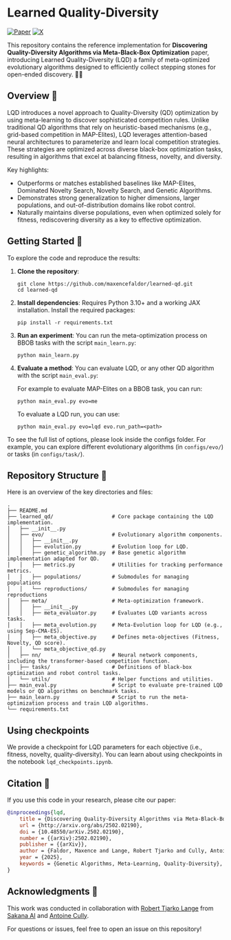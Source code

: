 # Learned Quality-Diversity

[![Paper](http://img.shields.io/badge/paper-arxiv.2502.02190-B31B1B.svg)](https://arxiv.org/abs/2502.02190)
[![X](https://img.shields.io/badge/X-%23000000.svg?style=for-the-badge&logo=X&logoColor=white&style=flat)](https://x.com/maxencefaldor/status/1907390364249649172)

This repository contains the reference implementation for **Discovering Quality-Diversity Algorithms via Meta-Black-Box Optimization** paper, introducing Learned Quality-Diversity (LQD) a family of meta-optimized evolutionary algorithms designed to efficiently collect stepping stones for open-ended discovery. 🧑‍🔬

## Overview 🔎

LQD introduces a novel approach to Quality-Diversity (QD) optimization by using meta-learning to discover sophisticated competition rules. Unlike traditional QD algorithms that rely on heuristic-based mechanisms (e.g., grid-based competition in MAP-Elites), LQD leverages attention-based neural architectures to parameterize and learn local competition strategies. These strategies are optimized across diverse black-box optimization tasks, resulting in algorithms that excel at balancing fitness, novelty, and diversity.

Key highlights:
- Outperforms or matches established baselines like MAP-Elites, Dominated Novelty Search, Novelty Search, and Genetic Algorithms.
- Demonstrates strong generalization to higher dimensions, larger populations, and out-of-distribution domains like robot control.
- Naturally maintains diverse populations, even when optimized solely for fitness, rediscovering diversity as a key to effective optimization.

## Getting Started 🚦

To explore the code and reproduce the results:

1. **Clone the repository**:
	```
	git clone https://github.com/maxencefaldor/learned-qd.git
	cd learned-qd
	```

2. **Install dependencies**:
	Requires Python 3.10+ and a working JAX installation. Install the required packages:
	```
	pip install -r requirements.txt
	```

3. **Run an experiment**:
	You can run the meta-optimization process on BBOB tasks with the script `main_learn.py`:
	```
	python main_learn.py
	```

4. **Evaluate a method**:
	You can evaluate LQD, or any other QD algorithm with the script `main_eval.py`:

	For example to evaluate MAP-Elites on a BBOB task, you can run:
	```
	python main_eval.py evo=me
	```

	To evaluate a LQD run, you can use:
	```
	python main_eval.py evo=lqd evo.run_path=<path>
	```

To see the full list of options, please look inside the configs folder. For example, you can explore different evolutionary algorithms (in `configs/evo/`) or tasks (in `configs/task/`).

## Repository Structure 📂

Here is an overview of the key directories and files:

```
.
├── README.md
├── learned_qd/                   # Core package containing the LQD implementation.
│   ├── __init__.py
│   ├── evo/                      # Evolutionary algorithm components.
│   │   ├── __init__.py
│   │   ├── evolution.py          # Evolution loop for LQD.
│   │   ├── genetic_algorithm.py  # Base genetic algorithm implementation adapted for QD.
│   │   ├── metrics.py            # Utilities for tracking performance metrics.
│   │   ├── populations/          # Submodules for managing populations
│   │   └── reproductions/        # Submodules for managing reproductions
│   ├── meta/                     # Meta-optimization framework.
│   │   ├── __init__.py
│   │   ├── meta_evaluator.py     # Evaluates LQD variants across tasks.
│   │   ├── meta_evolution.py     # Meta-Evolution loop for LQD (e.g., using Sep-CMA-ES).
│   │   ├── meta_objective.py     # Defines meta-objectives (Fitness, Novelty, QD score).
│   │   └── meta_objective_qd.py
│   ├── nn/                       # Neural network components, including the transformer-based competition function.
│   ├── tasks/                    # Definitions of black-box optimization and robot control tasks.
│   └── utils/                    # Helper functions and utilities.
├── main_eval.py                  # Script to evaluate pre-trained LQD models or QD algorithms on benchmark tasks.
├── main_learn.py                 # Script to run the meta-optimization process and train LQD algorithms.
└── requirements.txt
```

## Using checkpoints

We provide a checkpoint for LQD parameters for each objective (i.e., fitness, novelty, quality-diversity). You can learn about using checkpoints in the notebook `lqd_checkpoints.ipynb`.

## Citation 📝

If you use this code in your research, please cite our paper:

```bibtex
@inproceedings{lqd,
	title = {Discovering Quality-Diversity Algorithms via Meta-Black-Box Optimization},
	url = {http://arxiv.org/abs/2502.02190},
	doi = {10.48550/arXiv.2502.02190},
	number = {{arXiv}:2502.02190},
	publisher = {{arXiv}},
	author = {Faldor, Maxence and Lange, Robert Tjarko and Cully, Antoine},
	year = {2025},
	keywords = {Genetic Algorithms, Meta-Learning, Quality-Diversity},
}
```

## Acknowledgments 🙏

This work was conducted in collaboration with [Robert Tjarko Lange](https://github.com/RobertTLange) from [Sakana AI](https://sakana.ai/) and [Antoine Cully](https://github.com/CullyAntoine).

For questions or issues, feel free to open an issue on this repository!

